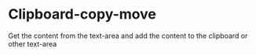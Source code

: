 # Clipboard-copy-move

Get the content from the text-area and add the content to the clipboard or other text-area
